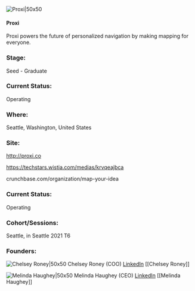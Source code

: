

![Proxi|50x50](https://apimg.techstars.com/connect/images/image_files/61b7c7fcd7ef4f00085c5bcb/original/Untitled_design-30.png)

#### Proxi
Proxi powers the future of personalized navigation by making mapping for everyone.

### Stage: 
Seed - Graduate 

### Current Status: 
Operating

### Where:
Seattle, Washington, United States

### Site:
http://proxi.co

https://techstars.wistia.com/medias/krvqeajbca

crunchbase.com/organization/map-your-idea

### Current Status: 
Operating

### Cohort/Sessions: 
Seattle, in Seattle 2021 T6

### Founders: 

![Chelsey Roney|50x50](https://www.f6s.com/content-resource/profiles/2798694_th2.jpg) Chelsey Roney (COO) [LinkedIn](https://linkedin.com/in/chelseyroney) [[Chelsey Roney]]

![Melinda Haughey|50x50](https://www.f6s.com/content-resource/profiles/2904639_th2.jpg) Melinda Haughey (CEO) [LinkedIn](https://linkedin.com/in/melindamcclure) [[Melinda Haughey]]


